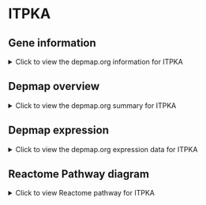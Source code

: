 <h1>ITPKA</h1>

<h2>Gene information</h2>
<details>
  <summary>Click to view the depmap.org information for ITPKA</summary>
  <iframe src="https://depmap.org/portal/gene/ITPKA?tab=about" style="border:none;width:100%;height:800px"></iframe>
</details>

<h2>Depmap overview</h2>
<details>
  <summary>Click to view the depmap.org summary for ITPKA</summary>
  <iframe src="https://depmap.org/portal/gene/ITPKA?tab=overview" style="border:none;width:100%;height:800px"></iframe>
</details>

<h2>Depmap expression</h2>
<details>
  <summary>Click to view the depmap.org expression data for ITPKA</summary>
  <iframe src="https://depmap.org/portal/gene/ITPKA?tab=characterization" style="border:none;width:100%;height:800px"></iframe>
</details>



<h2>Reactome Pathway diagram</h2>
<details>
  <summary>Click to view Reactome pathway for ITPKA</summary>
  <p>Synthesis of IP3 and IP4 in the cytosol</p>
  <iframe src="https://reactome.org/PathwayBrowser/#/R-HSA-1855204" style="border:none;width:100%;height:800px"></iframe>
</details>



